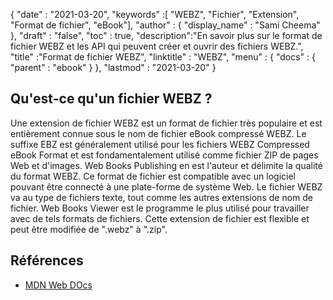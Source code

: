 {
  "date" : "2021-03-20",
  "keywords" :[ "WEBZ", "Fichier", "Extension", "Format de fichier", "eBook"],
  "author" : {
    "display_name" : "Sami Cheema"
},
  "draft" : "false",
  "toc" : true,
  "description":"En savoir plus sur le format de fichier WEBZ et les API qui peuvent créer et ouvrir des fichiers WEBZ.",
  "title" :"Format de fichier WEBZ",
  "linktitle" : "WEBZ",
  "menu" : {
    "docs" : {
      "parent" : "ebook"
}
},
  "lastmod" : "2021-03-20"
}

## Qu'est-ce qu'un fichier WEBZ ? ##

Une extension de fichier WEBZ est un format de fichier très populaire et est entièrement connue sous le nom de fichier eBook compressé WEBZ. Le suffixe EBZ est généralement utilisé pour les fichiers WEBZ Compressed eBook Format et est fondamentalement utilisé comme fichier ZIP de pages Web et d'images. Web Books Publishing en est l'auteur et délimite la qualité du format WEBZ. Ce format de fichier est compatible avec un logiciel pouvant être connecté à une plate-forme de système Web. Le fichier WEBZ va au type de fichiers texte, tout comme les autres extensions de nom de fichier. Web Books Viewer est le programme le plus utilisé pour travailler avec de tels formats de fichiers. Cette extension de fichier est flexible et peut être modifiée de ".webz" à ".zip".


## Références ##

* [MDN Web DOcs](https://developer.mozilla.org/en-US/docs/Web/Media/Formats/Containers)
